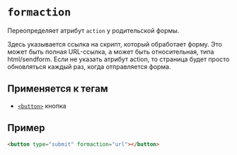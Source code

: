 # `formaction`

Переопределяет атрибут `action` у родительской формы.

Здесь указывается ссылка на скрипт, который обработает форму. Это может быть полная URL-ссылка, а может быть относительная, типа html/sendform. Если не указать атрибут action, то страница будет просто обновляться каждый раз, когда отправляется форма.

## Применяется к тегам

- [`<button>`](../../TAGS/FORM/button.md) кнопка

## Пример

```html
<button type="submit" formaction="url"></button>
```
